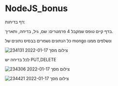 # NodeJS_bonus
דף בדיחות:

בדף קיים טופס שמקבל 4 פרמטרים: שם, גיל, בדיחה, ותאריך.

כל הנתונים נשמרים בבסיס נתונים  של mongo ונשלפים ממנו

![צילום מסך 2022-01-17 234131](https://user-images.githubusercontent.com/93192321/149840506-c8b4b4a6-ca8b-43d5-95b7-1f3d20cd985d.jpg)

לכל בדיחה יש PUT,DELETE

![צילום מסך 2022-01-17 234306](https://user-images.githubusercontent.com/93192321/149840596-12270d03-4101-4f8c-a642-e178cdda62b1.jpg)


![צילום מסך 2022-01-17 234421](https://user-images.githubusercontent.com/93192321/149840626-e1e32351-a3e4-438d-96e7-9ce4a1e8f1b1.jpg)
